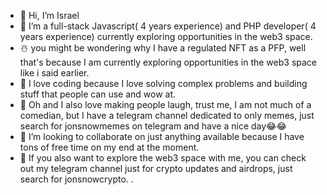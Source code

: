 - 👋 Hi, I’m Israel
- 🌱 I’m a full-stack Javascript( 4 years experience) and PHP developer( 4 years experience) currently exploring opportunities in the web3 space.
- ☃️ you might be wondering why I have a regulated NFT as a PFP, well that's because I am currently exploring opportunities in the web3 space like i said earlier.
- 👀 I love coding because I love solving complex problems and building stuff that people can use and wow at.
- 🤩 Oh and I also love making people laugh, trust me, I am not much of a comedian, but I have a telegram channel dedicated to only memes, just search for jonsnowmemes on telegram and have a nice day😂😂
- 💞️ I’m looking to collaborate on just anything available because I have tons of free time on my end at the moment.
- 🧭 If you also want to explore the web3 space with me, you can check out my telegram channel just for crypto updates and airdrops, just search for jonsnowcrypto.
.

<!---
Jonsnow-olah/Jonsnow-olah is a ✨ special ✨ repository because its `README.md` (this file) appears on your GitHub profile.
You can click the Preview link to take a look at your changes.
--->
